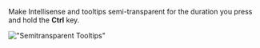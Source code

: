 ﻿Make Intellisense and tooltips semi-transparent for the duration you press and hold the **Ctrl** key.

!["Semitransparent Tooltips"](Tips/images/tooltips.png)